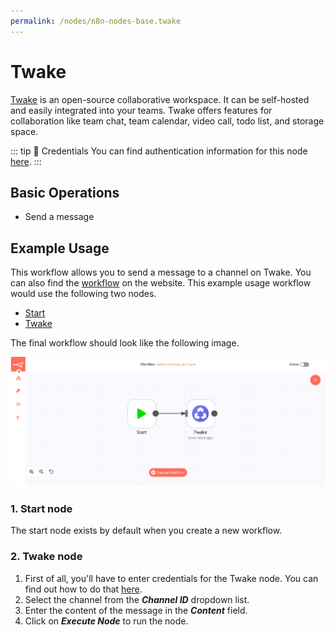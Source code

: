 ```yaml
---
permalink: /nodes/n8n-nodes-base.twake
---
```


# Twake

[Twake](https://twake.app/) is an open-source collaborative workspace. It can be self-hosted and easily integrated into your teams. Twake offers features for collaboration like team chat, team calendar, video call, todo list, and storage space.

::: tip 🔑 Credentials
You can find authentication information for this node [here](../../../credentials/Twake/README.md).
:::

## Basic Operations

- Send a message


## Example Usage

This workflow allows you to send a message to a channel on Twake. You can also find the [workflow](https://n8n.io/workflows/595) on the website. This example usage workflow would use the following two nodes.
- [Start](../../core-nodes/Start/README.md)
- [Twake]()

The final workflow should look like the following image.

![A workflow with the Twake node](./workflow.png)

### 1. Start node

The start node exists by default when you create a new workflow.


### 2. Twake node

1. First of all, you'll have to enter credentials for the Twake node. You can find out how to do that [here](../../../credentials/Twake/README.md).
2. Select the channel from the ***Channel ID*** dropdown list.
3. Enter the content of the message in the ***Content*** field.
4. Click on ***Execute Node*** to run the node.
